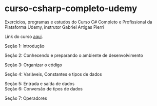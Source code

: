 # curso-csharp-completo-udemy
Exercícios, programas e estudos do Curso C# Completo e Profissional da Plataforma Udemy, instrutor Gabriel Artigas Pierri

Link do curso [aqui](https://www.udemy.com/course/csharp-completo-e-profissional/).

Seção 1: Introdução  

Seção 2: Conhecendo e preparando o ambiente de desenvolvimento  

Seção 3: Organizar o código  

Seção 4: Variáveis, Constantes e tipos de dados  

Seção 5: Entrada e saída de dados  
Seção 6: Conversão de tipos de dados  

Seção 7: Operadores  
